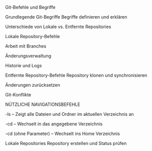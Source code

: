 Git-Befehle und Begriffe


Grundlegende Git-Begriffe
Begriffe definieren und erklären




Unterschiede von Lokale vs. Entfernte Repositories



Lokale Repository-Befehle



Arbeit mit Branches



Änderungsverwaltung



Historie und Logs



Entfernte Repository-Befehle
Repository klonen und synchronisieren




Änderungen zurücksetzen



Git-Konflikte



NÜTZLICHE NAVIGATIONSBEFEHLE

-ls – Zeigt alle Dateien und Ordner im aktuellen Verzeichnis an

-cd <ordner> – Wechselt in das angegebene Verzeichnis

-cd (ohne Parameter) – Wechselt ins Home Verzeichnis


Lokale Repositories
Repository erstellen und Status prüfen


